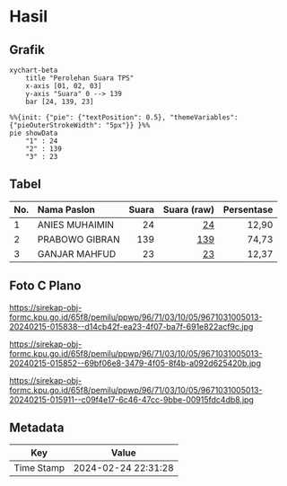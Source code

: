 # Hasil

## Grafik

```mermaid
xychart-beta
    title "Perolehan Suara TPS"
    x-axis [01, 02, 03]
    y-axis "Suara" 0 --> 139
    bar [24, 139, 23]
```

```mermaid
%%{init: {"pie": {"textPosition": 0.5}, "themeVariables": {"pieOuterStrokeWidth": "5px"}} }%%
pie showData
    "1" : 24
    "2" : 139
    "3" : 23
```

## Tabel

| No. | Nama Paslon    | Suara | Suara (raw) | Persentase |
|:--- |:-------------- | -----:| -----------:| ----------:|
| 1   | ANIES MUHAIMIN | 24    | [24][p-1]   | 12,90      |
| 2   | PRABOWO GIBRAN | 139   | [139][p-2]  | 74,73      |
| 3   | GANJAR MAHFUD  | 23    | [23][p-3]   | 12,37      |


[p-1]: https://github.com/gigit-pemilu/pemilu-2024-96-papua-barat-daya/blob/main/pilpres/hitung-suara/sub/96-papua-barat-daya/sub/71-kota-sorong/sub/03-sorong-barat/sub/1005-klawasi/sub/013-tps/sub/paslon-1.txt
[p-2]: https://github.com/gigit-pemilu/pemilu-2024-96-papua-barat-daya/blob/main/pilpres/hitung-suara/sub/96-papua-barat-daya/sub/71-kota-sorong/sub/03-sorong-barat/sub/1005-klawasi/sub/013-tps/sub/paslon-2.txt
[p-3]: https://github.com/gigit-pemilu/pemilu-2024-96-papua-barat-daya/blob/main/pilpres/hitung-suara/sub/96-papua-barat-daya/sub/71-kota-sorong/sub/03-sorong-barat/sub/1005-klawasi/sub/013-tps/sub/paslon-3.txt

## Foto C Plano

https://sirekap-obj-formc.kpu.go.id/65f8/pemilu/ppwp/96/71/03/10/05/9671031005013-20240215-015838--d14cb42f-ea23-4f07-ba7f-691e822acf9c.jpg

https://sirekap-obj-formc.kpu.go.id/65f8/pemilu/ppwp/96/71/03/10/05/9671031005013-20240215-015852--69bf06e8-3479-4f05-8f4b-a092d625420b.jpg

https://sirekap-obj-formc.kpu.go.id/65f8/pemilu/ppwp/96/71/03/10/05/9671031005013-20240215-015911--c09f4e17-6c46-47cc-9bbe-00915fdc4db8.jpg


## Metadata

| Key        | Value               |
| ---------- | ------------------- |
| Time Stamp | 2024-02-24 22:31:28 |



